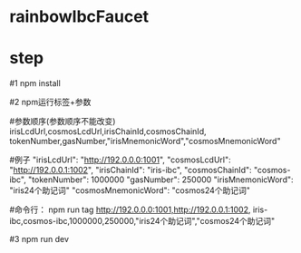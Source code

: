 # rainbowIbcFaucet
# step
#1 npm install

#2 npm运行标签+参数

#参数顺序(参数顺序不能改变)
irisLcdUrl,cosmosLcdUrl,irisChainId,cosmosChainId,
tokenNumber,gasNumber,"irisMnemonicWord","cosmosMnemonicWord"

#例子
"irisLcdUrl": "http://192.0.0.0:1001",
"cosmosLcdUrl": "http://192.0.0.1:1002",
"irisChainId": "iris-ibc",
"cosmosChainId": "cosmos-ibc",
"tokenNumber": 1000000
"gasNumber": 250000
"irisMnemonicWord": "iris24个助记词"
"cosmosMnemonicWord": "cosmos24个助记词"

#命令行：
npm run tag http://192.0.0.0:1001,http://192.0.0.1:1002,
iris-ibc,cosmos-ibc,1000000,250000,"iris24个助记词","cosmos24个助记词"

#3 npm run dev
